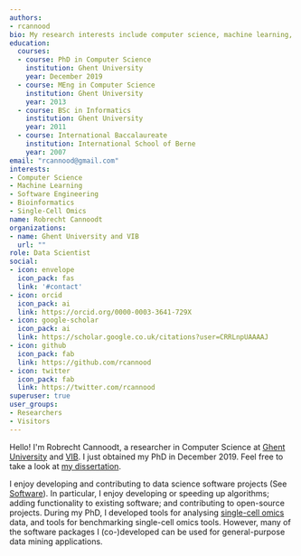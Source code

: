 ```yaml
---
authors:
- rcannood
bio: My research interests include computer science, machine learning, bioinformatics, and single-cell omics.
education:
  courses:
  - course: PhD in Computer Science
    institution: Ghent University
    year: December 2019
  - course: MEng in Computer Science
    institution: Ghent University
    year: 2013
  - course: BSc in Informatics
    institution: Ghent University
    year: 2011
  - course: International Baccalaureate
    institution: International School of Berne
    year: 2007
email: "rcannood@gmail.com"
interests:
- Computer Science
- Machine Learning
- Software Engineering
- Bioinformatics
- Single-Cell Omics
name: Robrecht Cannoodt
organizations:
- name: Ghent University and VIB
  url: ""
role: Data Scientist
social:
- icon: envelope
  icon_pack: fas
  link: '#contact'
- icon: orcid
  icon_pack: ai
  link: https://orcid.org/0000-0003-3641-729X
- icon: google-scholar
  icon_pack: ai
  link: https://scholar.google.co.uk/citations?user=CRRLnpUAAAAJ
- icon: github
  icon_pack: fab
  link: https://github.com/rcannood
- icon: twitter
  icon_pack: fab
  link: https://twitter.com/rcannood
superuser: true
user_groups:
- Researchers
- Visitors
---
```


Hello! I'm Robrecht Cannoodt, a researcher in Computer Science at [Ghent University](https://www.ugent.be) and [VIB](http://www.vib.be).
I just obtained my PhD in December 2019. Feel free to take a look at [my dissertation](files/phdthesis.pdf).

I enjoy developing and contributing to data science software projects (See [Software](software)). In particular, I enjoy developing or speeding up algorithms; adding functionality to existing software; and contributing to open-source projects. During my PhD, I developed tools for analysing [single-cell omics](https://en.wikipedia.org/wiki/Single_cell_sequencing) data, and tools for benchmarking single-cell omics tools. However, many of the software packages I (co-)developed can be used for general-purpose data mining applications.